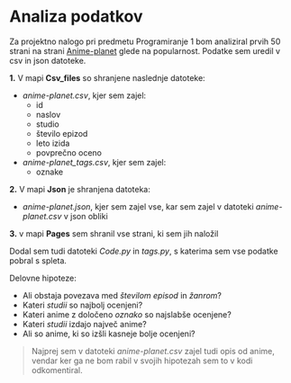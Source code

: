 # Analiza podatkov


Za projektno nalogo pri predmetu Programiranje 1 bom analiziral prvih 50 strani na strani
[Anime-planet](https://www.anime-planet.com/anime/all) glede na popularnost. Podatke sem uredil v csv in json datoteke. 


**1.** V mapi **Csv_files** so shranjene naslednje datoteke:
- *anime-planet.csv*, kjer sem zajel:
  * id
  * naslov
  * studio
  * število epizod
  * leto izida
  * povprečno oceno
- *anime-planet_tags.csv*, kjer sem zajel:
  * oznake


**2.** V mapi **Json** je shranjena datoteka:
- *anime-planet.json*, kjer sem zajel vse, kar sem zajel v datoteki *anime-planet.csv* v json obliki

**3.** v mapi **Pages** sem shranil vse strani, ki sem jih naložil

Dodal sem tudi datoteki *Code.py* in *tags.py*, s katerima sem vse podatke pobral s spleta.

Delovne hipoteze:
* Ali obstaja povezava med *številom episod* in *žanrom*?
* Kateri *studii* so najbolj ocenjeni?
* Kateri anime z določeno *oznako* so najslabše ocenjene?
* Kateri *studii* izdajo največ anime?
* Ali so anime, ki so izšli kasneje bolje ocenjeni?

> Najprej sem v datoteki *anime-planet.csv* zajel tudi opis od anime, vendar ker ga ne bom rabil v svojih hipotezah sem to v kodi odkomentiral.
